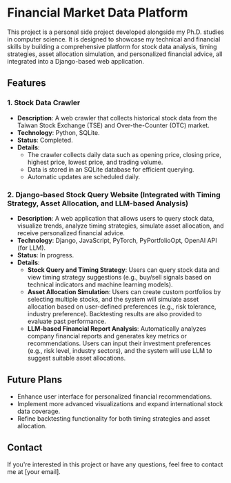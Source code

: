 # Financial Market Data Platform

This project is a personal side project developed alongside my Ph.D. studies in computer science. It is designed to showcase my technical and financial skills by building a comprehensive platform for stock data analysis, timing strategies, asset allocation simulation, and personalized financial advice, all integrated into a Django-based web application.

## Features

### 1. Stock Data Crawler
- **Description**: A web crawler that collects historical stock data from the Taiwan Stock Exchange (TSE) and Over-the-Counter (OTC) market.
- **Technology**: Python, SQLite.
- **Status**: Completed.
- **Details**: 
  - The crawler collects daily data such as opening price, closing price, highest price, lowest price, and trading volume.
  - Data is stored in an SQLite database for efficient querying.
  - Automatic updates are scheduled daily.

### 2. Django-based Stock Query Website (Integrated with Timing Strategy, Asset Allocation, and LLM-based Analysis)
- **Description**: A web application that allows users to query stock data, visualize trends, analyze timing strategies, simulate asset allocation, and receive personalized financial advice.
- **Technology**: Django, JavaScript, PyTorch, PyPortfolioOpt, OpenAI API (for LLM).
- **Status**: In progress.
- **Details**:
  - **Stock Query and Timing Strategy**: Users can query stock data and view timing strategy suggestions (e.g., buy/sell signals based on technical indicators and machine learning models).
  - **Asset Allocation Simulation**: Users can create custom portfolios by selecting multiple stocks, and the system will simulate asset allocation based on user-defined preferences (e.g., risk tolerance, industry preference). Backtesting results are also provided to evaluate past performance.
  - **LLM-based Financial Report Analysis**: Automatically analyzes company financial reports and generates key metrics or recommendations. Users can input their investment preferences (e.g., risk level, industry sectors), and the system will use LLM to suggest suitable asset allocations.

## Future Plans
- Enhance user interface for personalized financial recommendations.
- Implement more advanced visualizations and expand international stock data coverage.
- Refine backtesting functionality for both timing strategies and asset allocation.

## Contact
If you're interested in this project or have any questions, feel free to contact me at [your email].
